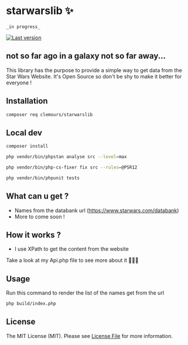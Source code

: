 # starwarslib ✨

`_in progress_`

[![Last version](https://img.shields.io/packagist/v/clemours/starwarslib?maxAge=3600)](https://packagist.org/packages/clemours/starwarslib)

## not so far ago in a galaxy not so far away...
This library has the purpose to provide a simple way to get data from the Star Wars Website.
It's Open Source so don't be shy to make it better for everyone ! 

## Installation

```bash
composer req clemours/starwarslib
```
## Local dev

```bash
composer install
```

```bash
php vendor/bin/phpstan analyse src --level=max
```

```bash
php vendor/bin/php-cs-fixer fix src --rules=@PSR12  
``` 

```bash
php vendor/bin/phpunit tests   
``` 
## What can u get ?
- Names from the databank url (https://www.starwars.com/databank)
- More to come soon !

## How it works ?
- I use XPath to get the content from the website

Take a look at my Api.php file to see more about it 🧑🏻‍💻

## Usage
Run this command to render the list of the names get from the url

```bash
php build/index.php   
```

## License

The MIT License (MIT). Please see [License File](LICENSE) for more information.